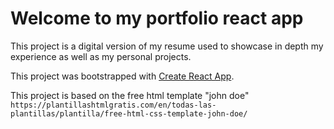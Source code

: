 # Welcome to my portfolio react app

This project is a digital version of my resume used to showcase in depth my experience as well as my personal projects.




This project was bootstrapped with [Create React App](https://github.com/facebook/create-react-app).

This project is based on the free html template "john doe" `https://plantillashtmlgratis.com/en/todas-las-plantillas/plantilla/free-html-css-template-john-doe/`

